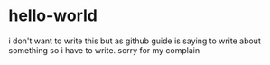# hello-world
i don't want to write this but as github guide is saying to write about something so i have to write. sorry for my complain
